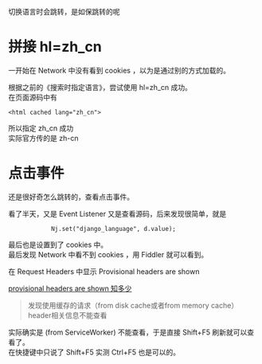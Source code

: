 切换语言时会跳转，是如保跳转的呢

# 拼接 hl=zh_cn
一开始在 Network 中没有看到 cookies ，以为是通过别的方式加载的。

根据之前的《搜索时指定语言》，尝试使用 hl=zh_cn 成功。  
在页面源码中有

    <html cached lang="zh_cn">
所以指定 zh_cn 成功  
实际官方传的是 zh-cn


# 点击事件
还是很好奇怎么跳转的，查看点击事件。

看了半天，又是 Event Listener 又是查看源码，后来发现很简单，就是

                Nj.set("django_language", d.value);
                
最后也是设置到了 cookies 中。  
最后发现 Network 中看不到 cookies ，用 Fiddler 就可以看到。

在 Request Headers 中显示 Provisional headers are shown

[provisional headers are shown 知多少](https://juejin.im/post/5c00980751882518805add83)

> 发现使用缓存的请求（from disk cache或者from memory cache）header相关信息不能查看

实际确实是 (from ServiceWorker) 不能查看，于是直接 Shift+F5 刷新就可以查看了。   
在快捷键中只说了 Shift+F5 实测 Ctrl+F5 也是可以的。
